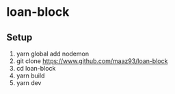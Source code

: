 # loan-block

## Setup

1.  yarn global add nodemon
1.  git clone https://www.github.com/maaz93/loan-block
1.  cd loan-block
1.  yarn build
1.  yarn dev
